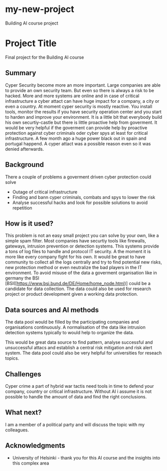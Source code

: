 # my-new-project
Building AI course project
<!-- This is the markdown template for the final project of the Building AI course, 
created by Reaktor Innovations and University of Helsinki. 
Copy the template, paste it to your GitHub README and edit! -->

# Project Title

Final project for the Building AI course

## Summary

Cyper Security become more an more important. Large companies are able to provide an own security team. But even so there is always a risk to be hacked. More and more systems are online and in case of critical infrastructure a cyber attact can have huge impact for a company, a city or even a country. At moment cyper security is mostly reactive. You install tools, monitor the results if you have security operation center and you start to harden and improve your environment. It is a little bit that everybody build his own securtiy-castle but there is little proactive help from goverment. It would be very helpful if the goverment can provide help by proactive protection against cyber criminals oder cyber spys at least for critical infrastructure.
A few month ago a huge power black out in spain and portugal happend. A cyper attact was a possible reason even so it was denied afterwards.

## Background


There a couple of problems a goverment driven cyber protection could solve
* Outage of critical infrastructure
* Finding and bann cyper criminals, combats and spys to lower the risk
* Analyse successful hacks and look for possible solutions to avoid repetition
  


## How is it used?

This problem is not an easy small project you can solve by your own, like a simple spam filter.
Most companies have securtiy tools like firewalls, gateways, intrusion prevention or detection systems. This systems provide a tons of log files to handle and protocol IT security. A the moment it is more like every company fight for his own. It would be great to have community to collect all the logs centrally and try to find potential new risks, new protection method or even neutralize the bad players in the IT environment. To avoid misuse of the data a goverment organisation like in germany the BSI [BSI([https://www.bsi.bund.de/DE/Home/home_node.html)]
could be a candidate for data collection. The data could also be used for research project or product development given a working data protection.

## Data sources and AI methods
The data pool would be filled by the participating companies and organisations continuously. A normalisation of the data like intrusion detection systems typically to would help to organize the data.

This would be great data source to find pattern, analyse successful and unsuccessful attacs and establish a central risk mitigation and risk alert system. The data pool could also be very helpful for universities for reseach topics.

## Challenges

Cyper crime a part of hybrid war tactis need tools in time to defend your company, country or critical infrastructure. Without AI i assume it is not possible to handle the amount of data and find the right conclusions.

## What next?

I am a member of a political party and will discuss the topic with my colleagues.  


## Acknowledgments

* University of Helsinki - thank you for this AI course and the insights into this complex area
